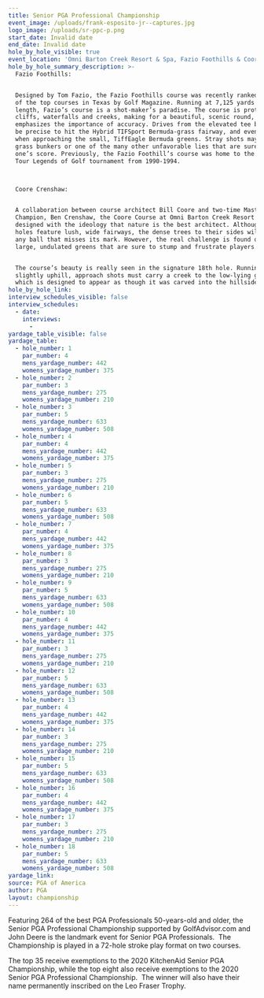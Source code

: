 ```yaml
---
title: Senior PGA Professional Championship
event_image: /uploads/frank-esposito-jr--captures.jpg
logo_image: /uploads/sr-ppc-p.png
start_date: Invalid date
end_date: Invalid date
hole_by_hole_visible: true
event_location: 'Omni Barton Creek Resort & Spa, Fazio Foothills & Coore Crenshaw Courses'
hole_by_hole_summary_description: >-
  Fazio Foothills:


  Designed by Tom Fazio, the Fazio Foothills course was recently ranked as one
  of the top courses in Texas by Golf Magazine. Running at 7,125 yards in
  length, Fazio’s course is a shot-maker’s paradise. The course is protected by
  cliffs, waterfalls and creeks, making for a beautiful, scenic round, but also
  emphasizes the importance of accuracy. Drives from the elevated tee boxes must
  be precise to hit the Hybrid TIFSport Bermuda-grass fairway, and even more so
  when approaching the small, TiffEagle Bermuda greens. Stray shots may find the
  grass bunkers or one of the many other unfavorable lies that are sure to ruin
  one’s score. Previously, the Fazio Foothill’s course was home to the Champions
  Tour Legends of Golf tournament from 1990-1994.



  Coore Crenshaw:


  A collaboration between course architect Bill Coore and two-time Masters
  Champion, Ben Crenshaw, the Coore Course at Omni Barton Creek Resort & Spa is
  designed with the ideology that nature is the best architect. Although the
  holes feature lush, wide fairways, the dense trees to their sides will swallow
  any ball that misses its mark. However, the real challenge is found on the
  large, undulated greens that are sure to stump and frustrate players. 


  The course’s beauty is really seen in the signature 18th hole. Running
  slightly uphill, approach shots must carry a creek to the low-lying green
  which is designed to appear as though it was carved into the hillside.
hole_by_hole_link:
interview_schedules_visible: false
interview_schedules:
  - date:
    interviews:
      -
yardage_table_visible: false
yardage_table:
  - hole_number: 1
    par_number: 4
    mens_yardage_number: 442
    womens_yardage_number: 375
  - hole_number: 2
    par_number: 3
    mens_yardage_number: 275
    womens_yardage_number: 210
  - hole_number: 3
    par_number: 5
    mens_yardage_number: 633
    womens_yardage_number: 508
  - hole_number: 4
    par_number: 4
    mens_yardage_number: 442
    womens_yardage_number: 375
  - hole_number: 5
    par_number: 3
    mens_yardage_number: 275
    womens_yardage_number: 210
  - hole_number: 6
    par_number: 5
    mens_yardage_number: 633
    womens_yardage_number: 508
  - hole_number: 7
    par_number: 4
    mens_yardage_number: 442
    womens_yardage_number: 375
  - hole_number: 8
    par_number: 3
    mens_yardage_number: 275
    womens_yardage_number: 210
  - hole_number: 9
    par_number: 5
    mens_yardage_number: 633
    womens_yardage_number: 508
  - hole_number: 10
    par_number: 4
    mens_yardage_number: 442
    womens_yardage_number: 375
  - hole_number: 11
    par_number: 3
    mens_yardage_number: 275
    womens_yardage_number: 210
  - hole_number: 12
    par_number: 5
    mens_yardage_number: 633
    womens_yardage_number: 508
  - hole_number: 13
    par_number: 4
    mens_yardage_number: 442
    womens_yardage_number: 375
  - hole_number: 14
    par_number: 3
    mens_yardage_number: 275
    womens_yardage_number: 210
  - hole_number: 15
    par_number: 5
    mens_yardage_number: 633
    womens_yardage_number: 508
  - hole_number: 16
    par_number: 4
    mens_yardage_number: 442
    womens_yardage_number: 375
  - hole_number: 17
    par_number: 3
    mens_yardage_number: 275
    womens_yardage_number: 210
  - hole_number: 18
    par_number: 5
    mens_yardage_number: 633
    womens_yardage_number: 508
yardage_link:
source: PGA of America
author: PGA
layout: championship
---
```


Featuring 264 of the best PGA Professionals 50-years-old and older, the Senior PGA Professional Championship supported by GolfAdvisor.com and John Deere is the landmark event for Senior PGA Professionals.&nbsp; The Championship is played in a 72-hole stroke play format on two courses.&nbsp;

The top 35 receive exemptions to the 2020 KitchenAid Senior PGA Championship, while the top eight also receive exemptions to the 2020 Senior PGA Professional Championship.&nbsp; The winner will also have their name permanently inscribed on the Leo Fraser Trophy.